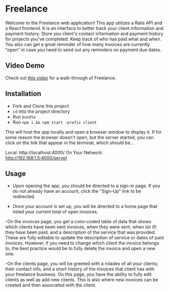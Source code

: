# Freelance

Welcome to the Freelance web application!
This app utilizes a Rails API and a React frontend. It is an interface to better track your client information and payment history. Store you client's contact information and payment history for projects you've completed. Keep track of who has paid what and when. You also can get a great reminder of how many invoices are currently "open" in case you need to send out any reminders on payment due dates. 

## Video Demo

Check out [this video](https://www.youtube.com/watch?v=x9Iei1Yjqng) for a walk-through of Freelance.

## Installation

- Fork and Clone this project
- `cd` into the project directory
- Run `bundle`
- Run `npm i && npm start -prefix client`

This will host the app locally and open a browser window to display it. If for some reason the browser doesn't open, but the server started, you can click on the link that appear in the terminal, which should be...

Local:            http://localhost:4000/
On Your Network:  http://192.168.1.5:4000/server

## Usage

- Upon opening the app, you should be directed to a sign-in page. If you do not already have an account, click the "Sign-Up" link to be redirected.

- Once your account is set up, you will be directed to a home page that listed your current total of open invoices. 

-On the invoices page, you get a color-coded table of data that shows which clients have been sent invoices, when they were sent, when (or if) they have been paid, and a description of the service that was provided. These are fully editable to update the description of service or dates of paid invoices. However, if you need to change which client the invoice belongs to, the best practice would be to fully delete the invoice and open a new one.

-On the clients page, you will be greeted with a roladex of all your clients; their contact info, and a short history of the invoices that client has with your freelance business. On this page, you have the ability to fully edit clients as well as add new clients. This is also where new invoices can be created and then associated with the client.